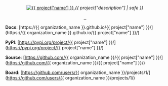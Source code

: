 <p align="center">
    <a href="https://{{ organization_name }}.github.io/{{ project['name'] }}/images/{{ project['name'] }}.svg">
        <img src="https://{{ organization_name }}.github.io/{{ project['name'] }}/images/{{ project['name'] }}.svg" alt="{{ project['name'] }}">
    </a>
    <em>{{ project["description"] | safe }}</em>
</p>
<p align="center">
    <a href="https://github.com/{{ organization_name }}/{{ project['name'] }}/actions/workflows/tests.yml" target="_blank">
        <img src="https://github.com/{{ organization_name }}/{{ project['name'] }}/actions/workflows/tests.yml/badge.svg" alt="">
    </a>
    <a href="https://github.com/{{ organization_name }}/{{ project['name'] }}/actions/workflows/deploy.yml" target="_blank">
        <img src="https://github.com/{{ organization_name }}/{{ project['name'] }}/actions/workflows/deploy.yml/badge.svg" alt="">
    </a>
    <a href="https://github.com/{{ organization_name }}/{{ project['name'] }}/actions/workflows/docs.yml" target="_blank">
        <img src="https://github.com/{{ organization_name }}/{{ project['name'] }}/actions/workflows/docs.yml/badge.svg" alt="">
    </a>
</p>

**Docs**: [https://{{ organization_name }}.github.io/{{ project["name"] }}/](https://{{ organization_name }}.github.io/{{ project["name"] }}/)

**PyPI**: [https://pypi.org/project/{{ project["name"] }}/](https://pypi.org/project/{{ project["name"] }}/)

**Source**: [https://github.com/{{ organization_name }}/{{ project["name"] }}/](https://github.com/{{ organization_name }}/{{ project["name"] }}/)

**Board**: [https://github.com/users/{{ organization_name }}/projects/1/](https://github.com/users/{{ organization_name }}/projects/1/)
